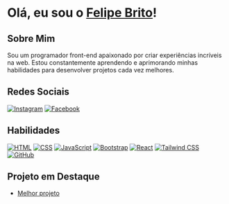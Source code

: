 # Olá, eu sou o [Felipe Brito](https://github.com/seuusuario)!

## Sobre Mim
Sou um programador front-end apaixonado por criar experiências incríveis na web. Estou constantemente aprendendo e aprimorando minhas habilidades para desenvolver projetos cada vez melhores.

## Redes Sociais
[![Instagram](https://img.shields.io/badge/Instagram-%23E4405F?style=for-the-badge&logo=instagram&logoColor=white)](https://www.instagram.com/lipe.sp.10/)
[![Facebook](https://img.shields.io/badge/Facebook-%231877F2?style=for-the-badge&logo=facebook&logoColor=white)](https://www.facebook.com/profile.php?id=100005402199216)


## Habilidades
[![HTML](https://img.shields.io/badge/HTML-orange?style=for-the-badge&logo=html5&logoColor=white)](https://developer.mozilla.org/en-US/docs/Web/HTML)
[![CSS](https://img.shields.io/badge/CSS-blue?style=for-the-badge&logo=css3&logoColor=white)](https://developer.mozilla.org/en-US/docs/Web/CSS)
[![JavaScript](https://img.shields.io/badge/JavaScript-yellow?style=for-the-badge&logo=javascript&logoColor=white)](https://developer.mozilla.org/en-US/docs/Web/JavaScript)
[![Bootstrap](https://img.shields.io/badge/Bootstrap-purple?style=for-the-badge&logo=bootstrap&logoColor=white)](https://getbootstrap.com/)
[![React](https://img.shields.io/badge/React-blue?style=for-the-badge&logo=react&logoColor=white)](https://reactjs.org/)
[![Tailwind CSS](https://img.shields.io/badge/Tailwind_CSS-green?style=for-the-badge&logo=tailwind-css&logoColor=white)](https://tailwindcss.com/)
[![GitHub](https://img.shields.io/badge/GitHub-lightgrey?style=for-the-badge&logo=github&logoColor=white)](https://github.com/)

## Projeto em Destaque
- [Melhor projeto](https://pizzaria-brito.vercel.app)
